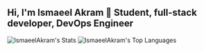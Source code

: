## Hi, I'm Ismaeel Akram 👋 Student, full-stack developer, DevOps Engineer

![IsmaeelAkram's Stats](https://github-readme-stats.vercel.app/api?username=IsmaeelAkram&theme=gotham&show_icons=true&hide_border=true&count_private=true&hide=contribs)
![IsmaeelAkram's Top Languages](https://github-readme-stats.vercel.app/api/top-langs/?username=IsmaeelAkram&theme=gotham&show_icons=true&hide_border=true&layout=compact)
<!--
**IsmaeelAkram/IsmaeelAkram** is a ✨ _special_ ✨ repository because its `README.md` (this file) appears on your GitHub profile.

Here are some ideas to get you started:

- 🔭 I’m currently working on ...
- 🌱 I’m currently learning ...
- 👯 I’m looking to collaborate on ...
- 🤔 I’m looking for help with ...
- 💬 Ask me about ...
- 📫 How to reach me: ...
- 😄 Pronouns: ...
- ⚡ Fun fact: ...
-->
